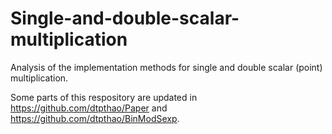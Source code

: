 # Single-and-double-scalar-multiplication
Analysis of the implementation methods for single and double scalar (point) multiplication.

Some parts of this respository are updated in https://github.com/dtpthao/Paper and https://github.com/dtpthao/BinModSexp.
